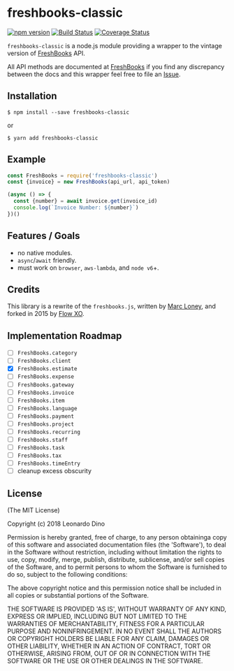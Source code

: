 # freshbooks-classic

[![npm version][npm-badge]][npm-url]
[![Build Status][travis-badge]][travis-url]
[![Coverage Status][codecov-badge]][codecov-url]

`freshbooks-classic` is a node.js module providing a wrapper to
the vintage version of [FreshBooks](http://www.freshbooks.com) API.

All API methods are documented at [FreshBooks](http://freshbooks.com/developers)
if you find any discrepancy between the docs and this wrapper feel free to file
an [Issue](https://github.com/leonardodino/freshbooks-classic/issues).

## Installation
```shell
$ npm install --save freshbooks-classic
```

or

```shell
$ yarn add freshbooks-classic
```

## Example
```javascript
const FreshBooks = require('freshbooks-classic')
const {invoice} = new FreshBooks(api_url, api_token)

(async () => {
  const {number} = await invoice.get(invoice_id)
  console.log(`Invoice Number: ${number}`)
})()
```

## Features / Goals
- no native modules.
- `async`/`await` friendly.
- must work on `browser`, `aws-lambda`, and `node v6`+.

## Credits
This library is a rewrite of the `freshbooks.js`,
written by [Marc Loney](https://github.com/marcloney/freshbooks.js), and forked
in 2015 by [Flow XO](https://github.com/flowxo/freshbooks.js).

## Implementation Roadmap
- [ ] `FreshBooks.category`
- [ ] `FreshBooks.client`
- [x] `FreshBooks.estimate`
- [ ] `FreshBooks.expense`
- [ ] `FreshBooks.gateway`
- [ ] `FreshBooks.invoice`
- [ ] `FreshBooks.item`
- [ ] `FreshBooks.language`
- [ ] `FreshBooks.payment`
- [ ] `FreshBooks.project`
- [ ] `FreshBooks.recurring`
- [ ] `FreshBooks.staff`
- [ ] `FreshBooks.task`
- [ ] `FreshBooks.tax`
- [ ] `FreshBooks.timeEntry`
- [ ] cleanup excess obscurity

## License

(The MIT License)

Copyright (c) 2018 Leonardo Dino

Permission is hereby granted, free of charge, to any person obtaininga copy of
this software and associated documentation files (the 'Software'), to deal in
the Software without restriction, including without limitation the rights to
use, copy, modify, merge, publish, distribute, sublicense, and/or sell copies of
the Software, and to permit persons to whom the Software is furnished to do so,
subject to the following conditions:

The above copyright notice and this permission notice shall be included in all
copies or substantial portions of the Software.

THE SOFTWARE IS PROVIDED 'AS IS', WITHOUT WARRANTY OF ANY KIND, EXPRESS OR
IMPLIED, INCLUDING BUT NOT LIMITED TO THE WARRANTIES OF MERCHANTABILITY, FITNESS
FOR A PARTICULAR PURPOSE AND NONINFRINGEMENT. IN NO EVENT SHALL THE AUTHORS OR
COPYRIGHT HOLDERS BE LIABLE FOR ANY CLAIM, DAMAGES OR OTHER LIABILITY, WHETHER
IN AN ACTION OF CONTRACT, TORT OR OTHERWISE, ARISING FROM, OUT OF OR IN
CONNECTION WITH THE SOFTWARE OR THE USE OR OTHER DEALINGS IN THE SOFTWARE.

[npm-badge]: https://badge.fury.io/js/freshbooks-classic.svg
[npm-url]: https://www.npmjs.com/package/freshbooks-classic
[travis-badge]: https://travis-ci.org/leonardodino/freshbooks-classic.svg?branch=master
[travis-url]: https://travis-ci.org/leonardodino/freshbooks-classic
[codecov-badge]: https://codecov.io/gh/leonardodino/freshbooks-classic/branch/master/graph/badge.svg
[codecov-url]: https://codecov.io/gh/leonardodino/freshbooks-classic
